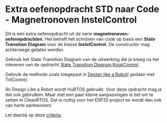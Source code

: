 # Extra oefenopdracht STD naar Code - Magnetronoven InstelControl

Dit is een extra oefenopdracht uit de serie **magnetronoven-oefenopdrachten**.
Het betreft het schrijven van code op basis een **State Transition Diagram** voor de klasse **InstelControl**.  De constructor mag achterwege gelaten worden.

Gebruik het State Transition Diagram van de uitwerking die je kreeg na het inleveren van de opdracht [State Transition Diagram KookControl](../std-magnetronoven-instelcontrol/std-magnetronoven-instelcontrol.md).

Gebruik de methode zoals toegepast in [Design like a Robot!](../../../../onderwijsmateriaal/readers/Design%20Like%20a%20Robot!.pdf) gedaan met TrilControl.

(In Design Like a Robot wordt HuRTOS gebruikt. Voor deze opdracht mag je dat ook gebruiken. Maar met een paar kleine aanpassingen is het om te zetten in CleanRTOS. Dat is nuttig voor het ESP32 project en wordt dan ook van harte aanbevolen)

Let daarbij op deze [criteria](../../../../leerdoelen/portfolio-items/code.md).
